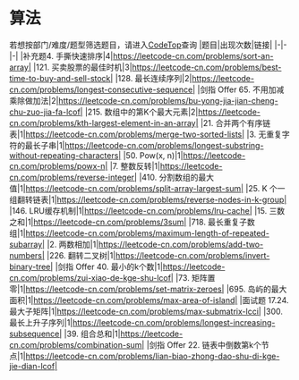 # 算法
若想按部门/难度/题型筛选题目，请进入[CodeTop](https://codetop.cc)查询
|题目|出现次数|链接|
|-|-|-|
|补充题4. 手撕快速排序|4|https://leetcode-cn.com/problems/sort-an-array|
|121. 买卖股票的最佳时机|3|https://leetcode-cn.com/problems/best-time-to-buy-and-sell-stock|
|128. 最长连续序列|2|https://leetcode-cn.com/problems/longest-consecutive-sequence|
|剑指 Offer 65. 不用加减乘除做加法|2|https://leetcode-cn.com/problems/bu-yong-jia-jian-cheng-chu-zuo-jia-fa-lcof|
|215. 数组中的第K个最大元素|2|https://leetcode-cn.com/problems/kth-largest-element-in-an-array|
|21. 合并两个有序链表|1|https://leetcode-cn.com/problems/merge-two-sorted-lists|
|3. 无重复字符的最长子串|1|https://leetcode-cn.com/problems/longest-substring-without-repeating-characters|
|50. Pow(x, n)|1|https://leetcode-cn.com/problems/powx-n|
|7. 整数反转|1|https://leetcode-cn.com/problems/reverse-integer|
|410. 分割数组的最大值|1|https://leetcode-cn.com/problems/split-array-largest-sum|
|25. K 个一组翻转链表|1|https://leetcode-cn.com/problems/reverse-nodes-in-k-group|
|146. LRU缓存机制|1|https://leetcode-cn.com/problems/lru-cache|
|15. 三数之和|1|https://leetcode-cn.com/problems/3sum|
|718. 最长重复子数组|1|https://leetcode-cn.com/problems/maximum-length-of-repeated-subarray|
|2. 两数相加|1|https://leetcode-cn.com/problems/add-two-numbers|
|226. 翻转二叉树|1|https://leetcode-cn.com/problems/invert-binary-tree|
|剑指 Offer 40. 最小的k个数|1|https://leetcode-cn.com/problems/zui-xiao-de-kge-shu-lcof|
|73. 矩阵置零|1|https://leetcode-cn.com/problems/set-matrix-zeroes|
|695. 岛屿的最大面积|1|https://leetcode-cn.com/problems/max-area-of-island|
|面试题 17.24. 最大子矩阵|1|https://leetcode-cn.com/problems/max-submatrix-lcci|
|300. 最长上升子序列|1|https://leetcode-cn.com/problems/longest-increasing-subsequence|
|39. 组合总和|1|https://leetcode-cn.com/problems/combination-sum|
|剑指 Offer 22. 链表中倒数第k个节点|1|https://leetcode-cn.com/problems/lian-biao-zhong-dao-shu-di-kge-jie-dian-lcof|